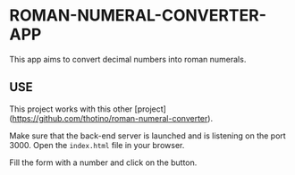 # ROMAN-NUMERAL-CONVERTER-APP
This app aims to convert decimal numbers into roman numerals.

## USE
This project works with this other [project] (https://github.com/thotino/roman-numeral-converter).

Make sure that the back-end server is launched and is listening on the port 3000.
Open the `index.html` file in your browser.

Fill the form with a number and click on the button.
